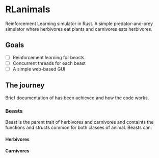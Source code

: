 # RLanimals
Reinforcement Learning simulator in Rust.
A simple predator-and-prey simulator where herbivores eat plants and carnivores eats herbivores.

## Goals

- [ ] Reinforcement learning for beasts
- [ ] Concurrent threads for each beast
- [ ] A simple web-based GUI 

## The journey
Brief documentation of has been achieved and how the code works.
### Beasts
Beast is the parent trait of herbivores and carnivores and containts the functions and structs common for both classes of animal.
Beasts can:
#### Herbivores
#### Carnivores